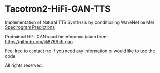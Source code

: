 # Tacotron2-HiFi-GAN-TTS


Implementation of [Natural TTS Synthesis by Conditioning WaveNet on Mel Spectrogram Predictions](https://arxiv.org/abs/1712.05884)

Pretrained HiFi-GAN used for inference taken from: https://github.com/jik876/hifi-gan

Feel free to contact me if you need any information or would like to use the code.

All rights reserved.
